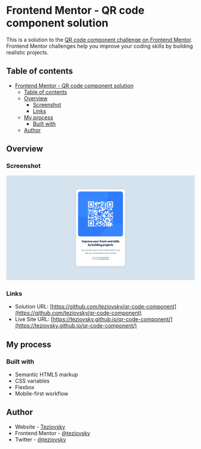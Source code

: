 # Frontend Mentor - QR code component solution

This is a solution to the [QR code component challenge on Frontend Mentor](https://www.frontendmentor.io/challenges/qr-code-component-iux_sIO_H). Frontend Mentor challenges help you improve your coding skills by building realistic projects.

## Table of contents

- [Frontend Mentor - QR code component solution](#frontend-mentor---qr-code-component-solution)
  - [Table of contents](#table-of-contents)
  - [Overview](#overview)
    - [Screenshot](#screenshot)
    - [Links](#links)
  - [My process](#my-process)
    - [Built with](#built-with)
  - [Author](#author)

## Overview

### Screenshot

![Screenshot of website](./screenshot.jpg)

### Links

- Solution URL: [https://github.com/teziovsky/qr-code-component](https://github.com/teziovsky/qr-code-component)
- Live Site URL: [https://teziovsky.github.io/qr-code-component/](https://teziovsky.github.io/qr-code-component/)

## My process

### Built with

- Semantic HTML5 markup
- CSS variables
- Flexbox
- Mobile-first workflow

## Author

- Website - [Teziovsky](https://www.jakubsoboczynski.pl)
- Frontend Mentor - [@teziovsky](https://www.frontendmentor.io/profile/teziovsky)
- Twitter - [@teziovsky](https://twitter.com/teziovsky/)
